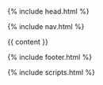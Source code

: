 <!doctype html>
<html class="no-js" lang="en">

{% include head.html %}

<body>

  {% include nav.html %}

  <main>
  {{ content }}
  </main>

  {% include footer.html %}
</body>

{% include scripts.html %}
